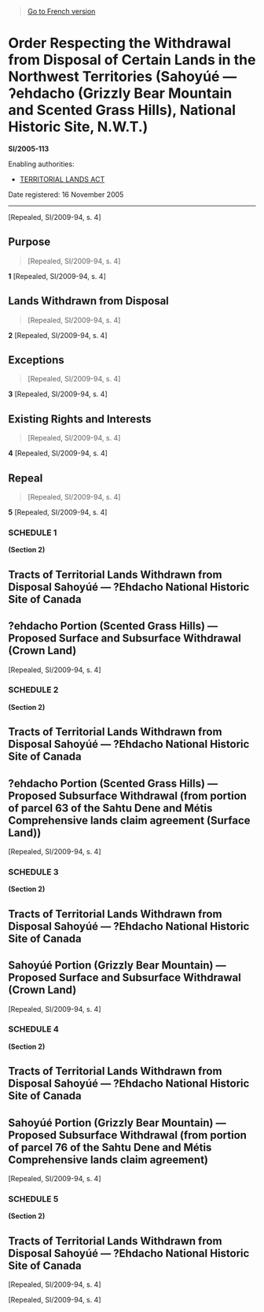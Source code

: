 > [Go to French version](/fr/Règlements/Textes%20réglementaires/2005/113.md)

# Order Respecting the Withdrawal from Disposal of Certain Lands in the Northwest Territories (Sahoyúé — ʔehdacho (Grizzly Bear Mountain and Scented Grass Hills), National Historic Site, N.W.T.)

**SI/2005-113**

Enabling authorities: 
- [TERRITORIAL LANDS ACT](/en/Acts/Revised%20Statutes%20of%20Canada/T/T-7.md)

Date registered: 16 November 2005

----------


[Repealed, SI/2009-94, s. 4]



## Purpose
> [Repealed, SI/2009-94, s. 4]



**1** [Repealed, SI/2009-94, s. 4]




## Lands Withdrawn from Disposal
> [Repealed, SI/2009-94, s. 4]



**2** [Repealed, SI/2009-94, s. 4]




## Exceptions
> [Repealed, SI/2009-94, s. 4]



**3** [Repealed, SI/2009-94, s. 4]




## Existing Rights and Interests
> [Repealed, SI/2009-94, s. 4]



**4** [Repealed, SI/2009-94, s. 4]




## Repeal
> [Repealed, SI/2009-94, s. 4]



**5** [Repealed, SI/2009-94, s. 4]




### **SCHEDULE 1** 
**(Section 2)**
## Tracts of Territorial Lands Withdrawn from Disposal Sahoyúé — ?Ehdacho National Historic Site of Canada
## ?ehdacho Portion (Scented Grass Hills) — Proposed Surface and Subsurface Withdrawal (Crown Land)
[Repealed, SI/2009-94, s. 4]




### **SCHEDULE 2** 
**(Section 2)**
## Tracts of Territorial Lands Withdrawn from Disposal Sahoyúé — ?Ehdacho National Historic Site of Canada
## ?ehdacho Portion (Scented Grass Hills) — Proposed Subsurface Withdrawal (from portion of parcel 63 of the Sahtu Dene and Métis Comprehensive lands claim agreement (Surface Land))
[Repealed, SI/2009-94, s. 4]




### **SCHEDULE 3** 
**(Section 2)**
## Tracts of Territorial Lands Withdrawn from Disposal Sahoyúé — ?Ehdacho National Historic Site of Canada
## Sahoyúé Portion (Grizzly Bear Mountain) — Proposed Surface and Subsurface Withdrawal (Crown Land)
[Repealed, SI/2009-94, s. 4]




### **SCHEDULE 4** 
**(Section 2)**
## Tracts of Territorial Lands Withdrawn from Disposal Sahoyúé — ?Ehdacho National Historic Site of Canada
## Sahoyúé Portion (Grizzly Bear Mountain) — Proposed Subsurface Withdrawal (from portion of parcel 76 of the Sahtu Dene and Métis Comprehensive lands claim agreement)
[Repealed, SI/2009-94, s. 4]




### **SCHEDULE 5** 
**(Section 2)**
## Tracts of Territorial Lands Withdrawn from Disposal Sahoyúé — ?Ehdacho National Historic Site of Canada
[Repealed, SI/2009-94, s. 4]


[Repealed, SI/2009-94, s. 4]


